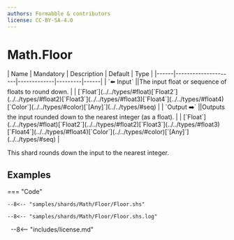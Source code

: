 ```yaml
---
authors: Formabble & contributors
license: CC-BY-SA-4.0
---
```



# Math.Floor

<div class="sh-parameters" markdown="1">
| Name | Mandatory | Description | Default | Type |
|------|---------------------|-------------|---------|------|
| `⬅️ Input` ||The input float or sequence of floats to round down. | | [`Float`](../../types/#float)[`Float2`](../../types/#float2)[`Float3`](../../types/#float3)[`Float4`](../../types/#float4)[`Color`](../../types/#color)[`[Any]`](../../types/#seq) |
| `Output ➡️` ||Outputs the input rounded down to the nearest integer (as a float). | | [`Float`](../../types/#float)[`Float2`](../../types/#float2)[`Float3`](../../types/#float3)[`Float4`](../../types/#float4)[`Color`](../../types/#color)[`[Any]`](../../types/#seq) |

</div>

This shard rounds down the input to the nearest integer.

## Examples

=== "Code"

  ```x86asm linenums="1"
  --8<-- "samples/shards/Math/Floor/Floor.shs"
  ```

  ```
  --8<-- "samples/shards/Math/Floor/Floor.shs.log"
  ```
&nbsp;
--8<-- "includes/license.md"

